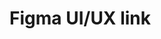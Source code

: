 <h1>Figma UI/UX link</h1>
<a src="https://www.figma.com/design/VaCeL82qpGTmQ6XpyVHnBJ/Coding-Hub?node-id=0-1&p=f"></a>
